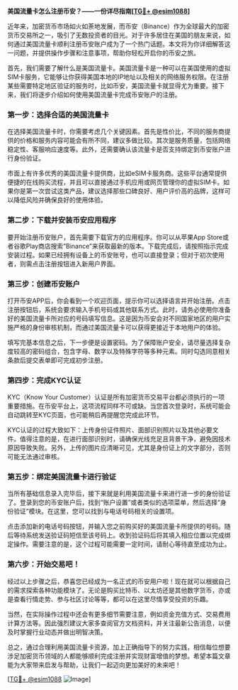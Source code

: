 **美国流量卡怎么注册币安？——一份详尽指南[[TG💪+ @esim1088](https://t.me/s/esim1088)]**

近年来，加密货币市场如火如荼地发展，而币安（Binance）作为全球最大的加密货币交易所之一，吸引了无数投资者的目光。对于许多居住在美国的朋友来说，如何通过美国流量卡顺利注册币安账户成为了一个热门话题。本文将为你详细解答这一问题，并提供操作步骤和注意事项，帮助你轻松开启你的币安之旅。

首先，我们需要了解什么是美国流量卡。美国流量卡是一种可以在美国使用的虚拟SIM卡服务，它能够让你获得美国本地的IP地址以及相关的网络服务权限。在注册某些需要特定地区验证的服务时，比如币安，美国流量卡就显得尤为重要。接下来，我们将逐步介绍如何使用美国流量卡完成币安账户的注册。

### 第一步：选择合适的美国流量卡

在选择美国流量卡时，你需要考虑几个关键因素。首先是性价比，不同的服务商提供的价格和服务内容可能会有所不同，建议多做比较。其次是服务质量，包括网络稳定性、客服响应速度等。此外，还需要确认该流量卡是否支持绑定到币安账户进行身份验证。

市面上有许多优秀的美国流量卡提供商，比如eSIM卡服务商。这些平台通常提供便捷的在线购买流程，并且可以直接通过手机应用或网页管理你的虚拟SIM卡。如果你是第一次尝试这类产品，建议选择那些口碑良好、用户评价高的品牌，这样可以降低风险并确保良好的使用体验。

### 第二步：下载并安装币安应用程序

要开始注册币安账户，首先需要下载官方的应用程序。你可以从苹果App Store或者谷歌Play商店搜索“Binance”来获取最新的版本。下载完成后，请按照指示完成安装过程。如果已经拥有设备上的币安账号，也可以直接登录；但对于初次使用者，则需点击注册按钮进入新用户界面。

### 第三步：创建币安账户

打开币安APP后，你会看到一个欢迎页面，提示你可以选择语言并开始注册。点击注册按钮后，系统会要求输入手机号码或其他联系方式。此时，请务必使用你准备好的美国流量卡所对应的号码填写信息。这是因为币安会对不同国家地区的用户实施严格的身份审核机制，而通过美国流量卡可以获得更接近于本地用户的体验。

填写完基本信息之后，下一步便是设置密码。为了保障账户安全，请尽量选择复杂度较高的密码组合，包含字母、数字以及特殊字符等多种元素。同时勾选同意相关条款后提交表单即可完成初步注册。

### 第四步：完成KYC认证

KYC（Know Your Customer）认证是所有加密货币交易平台都必须执行的一项重要措施。在币安平台上，这项流程同样不可或缺。当您首次登录时，系统可能会自动跳转至KYC页面，也可能稍后再提醒您完成此环节。

KYC认证的过程大致如下：上传身份证件照片、面部识别照片以及其他必要文件。值得注意的是，在进行面部识别时，请确保光线充足且背景干净，避免因技术原因导致失败。另外，上传的图片应清晰可见，尤其是身份证上的文字部分，否则可能无法通过审核。

### 第五步：绑定美国流量卡进行验证

当所有基础信息录入完毕后，接下来就是利用美国流量卡来进行进一步的身份验证了。登录到您的币安账户后，找到“账户设置”或者类似的选项菜单，然后选择“身份验证”模块。在这里，您可以找到与电话号码相关的设置项。

点击添加新的电话号码按钮，并输入您之前购买好的美国流量卡所提供的号码。随后等待系统发送验证码短信至该号码上。收到验证码后将其填入相应位置以完成绑定操作。需要注意的是，这个过程可能需要一定时间，请耐心等待直至成功为止。

### 第六步：开始交易吧！

经过以上步骤之后，恭喜您已经成为一名正式的币安用户啦！现在就可以根据自己的需求探索各种功能模块了。无论是购买比特币、以太坊还是其他数字货币，亦或是查看行情走势、参与社区讨论等等，都可以在这里尽情享受投资的乐趣。

当然，在实际操作过程中还会有更多细节需要注意，例如资金充值方式、交易费用计算方法等。因此强烈建议大家多查阅官方文档资料，并关注最新公告消息，以便及时掌握行业动态并做出明智决策。

总之，通过合理利用美国流量卡资源，加上正确指导下的努力实践，相信每位想要涉足加密货币领域的人都能够顺利完成注册并实现财富增值的梦想。希望本篇文章能为大家带来启发与帮助，让我们一起迈向更加美好的未来吧！

[[TG💪+ @esim1088](https://t.me/s/esim1088) ![Image](https://i.postimg.cc/4NQfJmqS/Snipaste-2025-05-13-00-14-12.png)]